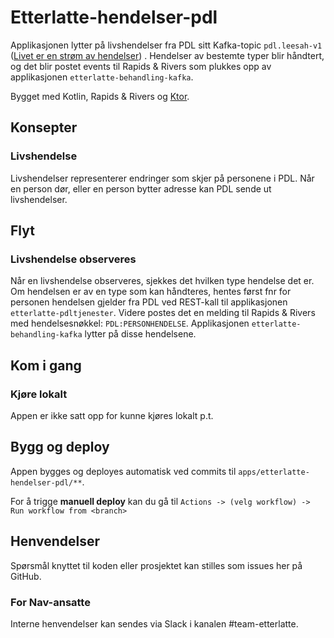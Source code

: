 # Etterlatte-hendelser-pdl

Applikasjonen lytter på livshendelser fra PDL sitt
Kafka-topic `pdl.leesah-v1` ([Livet er en strøm av hendelser](https://pdldocs-navno.msappproxy.net/ekstern/index.html#))
. Hendelser av bestemte typer blir håndtert, og det blir postet events til Rapids & Rivers som plukkes opp av
applikasjonen `etterlatte-behandling-kafka`.

Bygget med Kotlin, Rapids & Rivers og [Ktor](https://ktor.io/).

## Konsepter

### Livshendelse

Livshendelser representerer endringer som skjer på personene i PDL. Når en person dør, eller en person bytter adresse
kan PDL sende ut livshendelser.

## Flyt

### Livshendelse observeres

Når en livshendelse observeres, sjekkes det hvilken type hendelse det er. Om hendelsen er av en type som kan håndteres,
hentes først fnr for personen hendelsen gjelder fra PDL ved REST-kall til applikasjonen `etterlatte-pdltjenester`.
Videre postes det en melding til Rapids & Rivers med hendelsesnøkkel: `PDL:PERSONHENDELSE`.
Applikasjonen `etterlatte-behandling-kafka` lytter på disse hendelsene.

## Kom i gang

### Kjøre lokalt

Appen er ikke satt opp for kunne kjøres lokalt p.t.

## Bygg og deploy

Appen bygges og deployes automatisk ved commits til `apps/etterlatte-hendelser-pdl/**`.

For å trigge **manuell deploy** kan du gå til `Actions -> (velg workflow) -> Run workflow from <branch>`

## Henvendelser

Spørsmål knyttet til koden eller prosjektet kan stilles som issues her på GitHub.

### For Nav-ansatte

Interne henvendelser kan sendes via Slack i kanalen #team-etterlatte.

